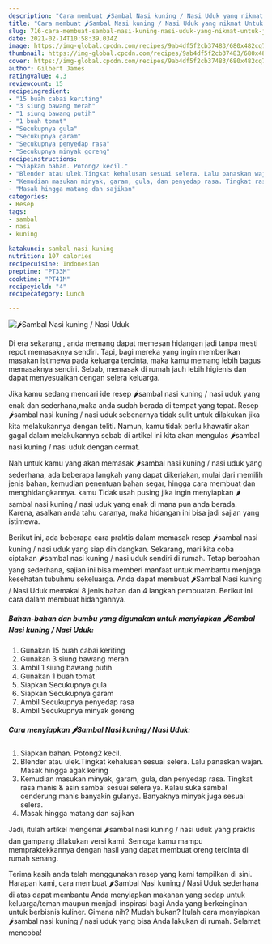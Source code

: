 ```yaml
---
description: "Cara membuat 🌶Sambal Nasi kuning / Nasi Uduk yang nikmat Untuk Jualan"
title: "Cara membuat 🌶Sambal Nasi kuning / Nasi Uduk yang nikmat Untuk Jualan"
slug: 716-cara-membuat-sambal-nasi-kuning-nasi-uduk-yang-nikmat-untuk-jualan
date: 2021-02-14T10:58:39.034Z
image: https://img-global.cpcdn.com/recipes/9ab4df5f2cb37483/680x482cq70/🌶sambal-nasi-kuning-nasi-uduk-foto-resep-utama.jpg
thumbnail: https://img-global.cpcdn.com/recipes/9ab4df5f2cb37483/680x482cq70/🌶sambal-nasi-kuning-nasi-uduk-foto-resep-utama.jpg
cover: https://img-global.cpcdn.com/recipes/9ab4df5f2cb37483/680x482cq70/🌶sambal-nasi-kuning-nasi-uduk-foto-resep-utama.jpg
author: Gilbert James
ratingvalue: 4.3
reviewcount: 15
recipeingredient:
- "15 buah cabai keriting"
- "3 siung bawang merah"
- "1 siung bawang putih"
- "1 buah tomat"
- "Secukupnya gula"
- "Secukupnya garam"
- "Secukupnya penyedap rasa"
- "Secukupnya minyak goreng"
recipeinstructions:
- "Siapkan bahan. Potong2 kecil."
- "Blender atau ulek.Tingkat kehalusan sesuai selera. Lalu panaskan wajan. Masak hingga agak kering"
- "Kemudian masukan minyak, garam, gula, dan penyedap rasa. Tingkat rasa manis &amp; asin sambal sesuai selera ya. Kalau suka sambal cenderung manis banyakin gulanya. Banyaknya minyak juga sesuai selera."
- "Masak hingga matang dan sajikan"
categories:
- Resep
tags:
- sambal
- nasi
- kuning

katakunci: sambal nasi kuning 
nutrition: 107 calories
recipecuisine: Indonesian
preptime: "PT33M"
cooktime: "PT41M"
recipeyield: "4"
recipecategory: Lunch

---
```



![🌶Sambal Nasi kuning / Nasi Uduk](https://img-global.cpcdn.com/recipes/9ab4df5f2cb37483/680x482cq70/🌶sambal-nasi-kuning-nasi-uduk-foto-resep-utama.jpg)

Di era  sekarang , anda memang dapat memesan hidangan jadi tanpa mesti repot memasaknya sendiri. Tapi, bagi mereka yang ingin memberikan masakan istimewa pada keluarga tercinta, maka kamu memang lebih bagus memasaknya sendiri. Sebab, memasak di rumah jauh lebih higienis dan dapat menyesuaikan dengan selera keluarga.

Jika kamu sedang mencari ide resep 🌶sambal nasi kuning / nasi uduk yang enak dan sederhana,maka anda sudah berada di tempat yang tepat. Resep 🌶sambal nasi kuning / nasi uduk  sebenarnya tidak sulit untuk dilakukan jika kita melakukannya dengan teliti. Namun, kamu tidak perlu khawatir akan gagal dalam melakukannya 
sebab di artikel ini kita akan mengulas 🌶sambal nasi kuning / nasi uduk dengan cermat.  



Nah untuk kamu yang akan memasak 🌶sambal nasi kuning / nasi uduk yang sederhana, ada beberapa langkah yang dapat dikerjakan, mulai dari memilih jenis bahan, kemudian penentuan bahan segar, hingga cara membuat dan menghidangkannya. kamu Tidak usah pusing jika ingin menyiapkan 🌶sambal nasi kuning / nasi uduk yang enak di mana pun anda berada. Karena, asalkan anda  tahu caranya, maka hidangan ini bisa jadi sajian yang istimewa.

Berikut ini, ada beberapa cara praktis  dalam memasak resep 🌶sambal nasi kuning / nasi uduk yang siap dihidangkan. Sekarang, mari kita coba ciptakan 🌶sambal nasi kuning / nasi uduk sendiri di rumah. Tetap berbahan yang sederhana, sajian ini bisa memberi manfaat untuk membantu menjaga kesehatan tubuhmu sekeluarga. Anda dapat membuat 🌶Sambal Nasi kuning / Nasi Uduk memakai 8 jenis bahan dan 4 langkah pembuatan. Berikut ini cara dalam membuat hidangannya.

<!--inarticleads1-->

##### Bahan-bahan dan bumbu yang digunakan untuk menyiapkan 🌶Sambal Nasi kuning / Nasi Uduk:

1. Gunakan 15 buah cabai keriting
1. Gunakan 3 siung bawang merah
1. Ambil 1 siung bawang putih
1. Gunakan 1 buah tomat
1. Siapkan Secukupnya gula
1. Siapkan Secukupnya garam
1. Ambil Secukupnya penyedap rasa
1. Ambil Secukupnya minyak goreng




<!--inarticleads2-->

##### Cara menyiapkan 🌶Sambal Nasi kuning / Nasi Uduk:

1. Siapkan bahan. Potong2 kecil.
1. Blender atau ulek.Tingkat kehalusan sesuai selera. Lalu panaskan wajan. Masak hingga agak kering
1. Kemudian masukan minyak, garam, gula, dan penyedap rasa. Tingkat rasa manis &amp; asin sambal sesuai selera ya. Kalau suka sambal cenderung manis banyakin gulanya. Banyaknya minyak juga sesuai selera.
1. Masak hingga matang dan sajikan




Jadi, itulah artikel mengenai  🌶sambal nasi kuning / nasi uduk  yang praktis dan gampang dilakukan versi kami. Semoga kamu mampu mempraktekkannya dengan hasil yang dapat membuat oreng tercinta di rumah senang. 

Terima kasih anda telah menggunakan resep yang kami tampilkan di sini. Harapan kami, cara membuat  🌶Sambal Nasi kuning / Nasi Uduk sederhana di atas dapat membantu Anda menyiapkan makanan yang sedap untuk keluarga/teman maupun menjadi inspirasi bagi Anda yang berkeinginan untuk berbisnis kuliner. Gimana nih? Mudah bukan? Itulah cara menyiapkan 🌶sambal nasi kuning / nasi uduk yang bisa Anda lakukan di rumah. Selamat mencoba!

